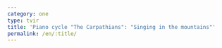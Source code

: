 ```yaml
---
category: one
type: tvir
title: 'Piano cycle "The Carpathians": "Singing in the mountains"'
permalink: /en/:title/
---
```


